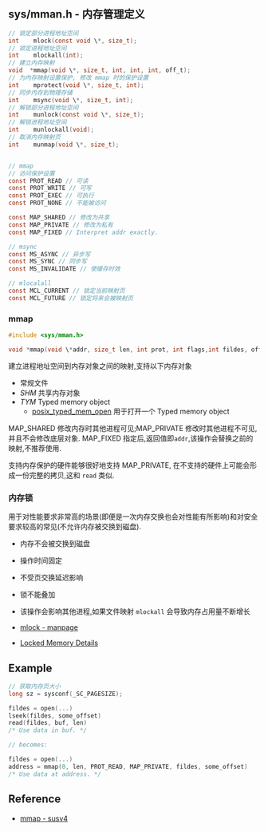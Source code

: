 
## sys/mman.h - 内存管理定义
```c
// 锁定部分进程地址空间
int    mlock(const void \*, size_t);
// 锁定进程地址空间
int    mlockall(int);
// 建立内存映射
void  *mmap(void \*, size_t, int, int, int, off_t);
// 为内存映射设置保护, 修改 mmap 时的保护设置
int    mprotect(void \*, size_t, int);
// 同步内存到物理存储
int    msync(void \*, size_t, int);
// 解锁部分进程地址空间
int    munlock(const void \*, size_t);
// 解锁进程地址空间
int    munlockall(void);
// 取消内存映射页
int    munmap(void \*, size_t);


// mmap
// 访问保护设置
const PROT_READ // 可读
const PROT_WRITE // 可写
const PROT_EXEC // 可执行
const PROT_NONE // 不能被访问

const MAP_SHARED // 修改为共享
const MAP_PRIVATE // 修改为私有
const MAP_FIXED // Interpret addr exactly.

// msync
const MS_ASYNC // 异步写
const MS_SYNC // 同步写
const MS_INVALIDATE // 使缓存时效

// mlocalall
const MCL_CURRENT // 锁定当前映射页
const MCL_FUTURE // 锁定将来会被映射页
```

### mmap
```c
#include <sys/mman.h>

void *mmap(void \*addr, size_t len, int prot, int flags,int fildes, off_t off);
```

建立进程地址空间到内存对象之间的映射,支持以下内存对象

* 常规文件
* _SHM_ 共享内存对象
* _TYM_ Typed memory object
  * [posix_typed_mem_open](http://pubs.opengroup.org/onlinepubs/9699919799/functions/posix_typed_mem_open.html)
  用于打开一个 Typed memory object

MAP_SHARED 修改内存时其他进程可见;MAP_PRIVATE 修改时其他进程不可见, 并且不会修改底层对象.
MAP_FIXED 指定后,返回值即`addr`,该操作会替换之前的映射,不推荐使用.

支持内存保护的硬件能够很好地支持 MAP_PRIVATE, 在不支持的硬件上可能会形成一份完整的拷贝,这和 `read` 类似.


### 内存锁
用于对性能要求非常高的场景(即便是一次内存交换也会对性能有所影响)和对安全要求较高的常见(不允许内存被交换到磁盘).

* 内存不会被交换到磁盘
* 操作时间固定
* 不受页交换延迟影响
* 锁不能叠加
* 该操作会影响其他进程,如果文件映射 `mlockall` 会导致内存占用量不断增长

* [mlock - manpage](http://linux.die.net/man/2/mlock)
* [Locked Memory Details](http://www.gnu.org/software/libc/manual/html_node/Locked-Memory-Details.html)

## Example

```c
// 获取内存页大小
long sz = sysconf(_SC_PAGESIZE);
```

```c
fildes = open(...)
lseek(fildes, some_offset)
read(fildes, buf, len)
/* Use data in buf. */

// becomes:

fildes = open(...)
address = mmap(0, len, PROT_READ, MAP_PRIVATE, fildes, some_offset)
/* Use data at address. */
```

## Reference

* [mmap - susv4](http://pubs.opengroup.org/onlinepubs/9699919799/functions/mmap.html)




#
